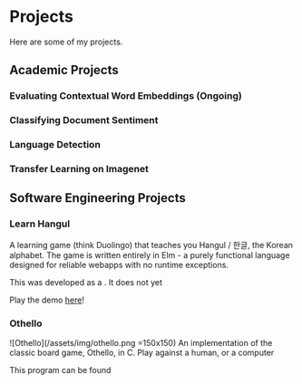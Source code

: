 # Projects 
Here are some of my projects.

## Academic Projects

### Evaluating Contextual Word Embeddings (Ongoing)

### Classifying Document Sentiment

### Language Detection

### Transfer Learning on Imagenet

## Software Engineering Projects

### Learn Hangul
A learning game (think Duolingo) that teaches you Hangul / 한글, the Korean alphabet. The game is written entirely in Elm - a purely functional language designed for reliable webapps with no runtime exceptions.

This was developed as a . It does not yet

Play the demo [here](https://www.classes.cs.uchicago.edu/archive/2019/spring/22300-1/showcase/mwhanna/index.html)!

### Othello
![Othello](/assets/img/othello.png =150x150)
An implementation of the classic board game, Othello, in C. Play against a human, or a computer 

This program can be found
